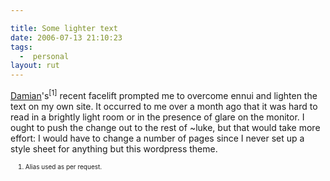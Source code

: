 ```yaml
---

title: Some lighter text
date: 2006-07-13 21:10:23
tags:
  -  personal
layout: rut
---
```


<a title="Postcards · from · the · Way · to · Armadillo" href="http://damian792.livejournal.com/">Damian</a>'s<sup>[1]</sup> recent facelift prompted me to overcome ennui and lighten the text on my own site.  It occurred to me over a month ago that it was hard to read in a brightly light room or in the presence of glare on the monitor.  I ought to push the change out to the rest of ~luke, but that would take more effort:  I would have to change a number of pages since I never set up a style sheet for anything but this wordpress theme.
<ol><font size="-2">
	<li><font size="-2">Alias used as per request.</font></li>
</font></ol>

